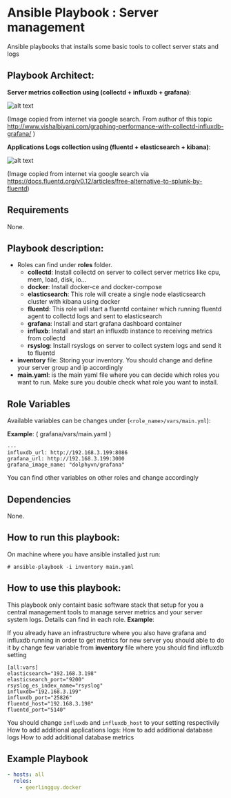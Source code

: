 # Ansible Playbook : Server management


Ansible playbooks that installs some basic tools to collect server stats and logs

## Playbook Architect:
__Server metrics collection using (collectd + influxdb + grafana)__:

![alt text][logo]

[logo]: http://www.vishalbiyani.com/wp-content/uploads/2016/02/Slide2.jpg

(Image copied from internet via google search. From author of this topic http://www.vishalbiyani.com/graphing-performance-with-collectd-influxdb-grafana/ )

__Applications Logs collection using (fluentd + elasticsearch + kibana)__:

![alt text][logo1]

[logo1]: https://docs.fluentd.org/images/fluentd-elasticsearch-kibana.png


(Image copied from internet via google search via https://docs.fluentd.org/v0.12/articles/free-alternative-to-splunk-by-fluentd)

## Requirements

None.

## Playbook description:
- Roles can find under __roles__ folder.
  - **collectd**: Install collectd on server to collect server metrics like cpu, mem, load, disk, io...
  - **docker**: Install docker-ce and docker-compose
  - **elasticsearch**: This role will create a single node elasticsearch cluster with kibana using docker
  - **fluentd**: This role will start a fluentd container which running fluentd agent to collectd logs and sent to elasticsearch 
  - **grafana**: Install and start grafana dashboard container
  - **influxb**: Install and start an influxdb instance to receiving metrics from collectd
  - **rsyslog**: Install rsyslogs on server to collect system logs and send it to fluentd
- __inventory__ file: Storing your inventory. You should change and define your server group and ip accordingly
- __main.yaml__: is the main yaml file where you can decide which roles you want to run. Make sure you double check what role you want to install.


## Role Variables

Available variables can be changes under (`<role_name>/vars/main.yml`):

__Example__: ( grafana/vars/main.yaml )

```
---
influxdb_url: http://192.168.3.199:8086
grafana_url: http://192.168.3.199:3000
grafana_image_name: "dolphyvn/grafana"

```
You can find other variables on other roles and change accordingly

## Dependencies

None.

## How to run this playbook:

On machine where you have ansible installed just run:

`# ansible-playbook -i inventory main.yaml`

## How to use this playbook:

This playbook only containt basic software stack that setup for you a central management tools to manage server metrics and your server system logs. Details can find in each role. 
__Example__: 

If you already have an infrastructure where you also have grafana and influxdb running in order to get metrics for new server you should able to do it by change few variable from __inventory__ file where you should find influxdb setting
```
[all:vars]
elasticsearch="192.168.3.198"
elasticsearch_port="9200"
rsyslog_es_index_name="rsyslog"
influxdb="192.168.3.199"
influxdb_port="25826"
fluentd_host="192.168.3.198"
fluentd_port="5140"
```
You should change `influxdb` and `influxdb_host` to your setting respectivily 
How to add additional applications logs:
How to add additional database logs
How to add additional database metrics

## Example Playbook

```yaml
- hosts: all
  roles:
    - geerlingguy.docker
```

